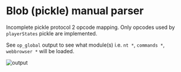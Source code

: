 # Blob (pickle) manual parser  
Incomplete pickle protocol 2 opcode mapping. Only opcodes used by `playerStates` pickle are implemented.

See `op_global` output to see what module(s) i.e. `nt *`, `commands *`, `webbrowser *` will be loaded. 

![output](https://i.imgur.com/OATTlkN.png)
